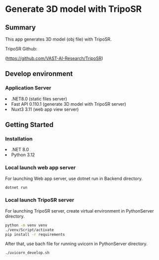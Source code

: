 # Generate 3D model with TripoSR
## Summary
This app generates 3D model (obj file) with TripoSR.

TripoSR Github:

(https://github.com/VAST-AI-Research/TripoSR)

## Develop environment
### Application Server
<ui>
    <li>.NET8.0 (static files server)</li>
    <li>Fast API 0.110.1 (generate 3D model with TripoSR server)</li>
    <li>Nuxt3 3.11 (web app view server)</li>
</ui>

## Getting Started
### Installation
<ui>
    <li>.NET 8.0</li>
    <li>Python 3.12</li>
</ui>

### Local launch web app server
For launching Web app server, use dotnet run in Backend directory.
```c#
dotnet run
```

### Local launch TripoSR server
For launching TripoSR server, create virtual environment in PythonServer directory.
```sh
python -m venv venv
./venv/Script/activate
pip install -r requirements
```

After that, use bach file for running uvicorn in PythonServer directory.
```sh
./uvicorn_develop.sh
```
